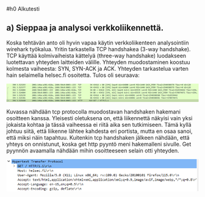 #h0 Alkutesti
## a) Sieppaa ja analysoi verkkoliikennettä. 
Koska tehtävän anto oli hyvin vapaa käytin verkkoliikenteen analysointiin wirehark työkalua. Yritin tarkastella TCP handshakea (3-way handshake). TCP käyttää kolmivaiheista kättelyä (three-way handshake) luodakseen luotettavan yhteyden laitteiden välille. Yhteyden muodostaminen koostuu kolmesta vaiheesta: SYN, SYN-ACK ja ACK. Yhteyden tarkastelua varten hain selaimella helsec.fi osoitetta. Tulos oli seuraava:

![Alt text](/H0startingtest/h0startingtest.png)

Kuvassa nähdään tcp protocolla muodostavan handshaken hakemani osoitteen kanssa. Yleisesti oletuksena on, että liikennettä näkyisi vain yksi jokaista kohtaa ja tässä vaiheessa ei riitä aika sen tutkimiseen. Tämä kyllä johtuu siitä, että liikenne lähtee kahdesta eri portista, mutta en osaa sanoi, että miksi näin tapahtuu. Kuitenkin tcp handshaken jälkeen nähdään, että yhteys on onnistunut, koska get http pyyntö meni hakemalleni sivulle. Get pyynnön avaamalla nähdään mihin osoitteeseen selain otti yhteyden.

![Alt text](/H0startingtest/h0http.png)
